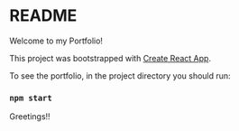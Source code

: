 # README

Welcome to my Portfolio!

This project was bootstrapped with [Create React App](https://github.com/facebook/create-react-app).

To see the portfolio, in the project directory you should run:
### `npm start`

Greetings!!